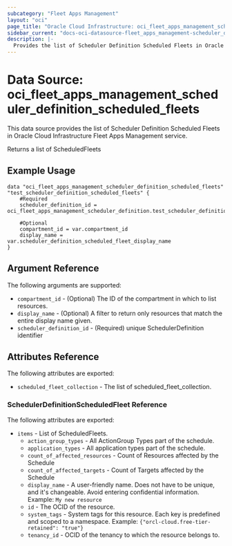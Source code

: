 ```yaml
---
subcategory: "Fleet Apps Management"
layout: "oci"
page_title: "Oracle Cloud Infrastructure: oci_fleet_apps_management_scheduler_definition_scheduled_fleets"
sidebar_current: "docs-oci-datasource-fleet_apps_management-scheduler_definition_scheduled_fleets"
description: |-
  Provides the list of Scheduler Definition Scheduled Fleets in Oracle Cloud Infrastructure Fleet Apps Management service
---
```


# Data Source: oci_fleet_apps_management_scheduler_definition_scheduled_fleets
This data source provides the list of Scheduler Definition Scheduled Fleets in Oracle Cloud Infrastructure Fleet Apps Management service.

Returns a list of ScheduledFleets


## Example Usage

```hcl
data "oci_fleet_apps_management_scheduler_definition_scheduled_fleets" "test_scheduler_definition_scheduled_fleets" {
	#Required
	scheduler_definition_id = oci_fleet_apps_management_scheduler_definition.test_scheduler_definition.id

	#Optional
	compartment_id = var.compartment_id
	display_name = var.scheduler_definition_scheduled_fleet_display_name
}
```

## Argument Reference

The following arguments are supported:

* `compartment_id` - (Optional) The ID of the compartment in which to list resources.
* `display_name` - (Optional) A filter to return only resources that match the entire display name given.
* `scheduler_definition_id` - (Required) unique SchedulerDefinition identifier


## Attributes Reference

The following attributes are exported:

* `scheduled_fleet_collection` - The list of scheduled_fleet_collection.

### SchedulerDefinitionScheduledFleet Reference

The following attributes are exported:

* `items` - List of ScheduledFleets.
	* `action_group_types` - All ActionGroup Types part of the schedule.
	* `application_types` - All application types part of the schedule.
	* `count_of_affected_resources` - Count of Resources affected by the Schedule
	* `count_of_affected_targets` - Count of Targets affected by the Schedule
	* `display_name` - A user-friendly name. Does not have to be unique, and it's changeable. Avoid entering confidential information.  Example: `My new resource` 
	* `id` - The OCID of the resource.
	* `system_tags` - System tags for this resource. Each key is predefined and scoped to a namespace. Example: `{"orcl-cloud.free-tier-retained": "true"}` 
	* `tenancy_id` - OCID of the tenancy to which the resource belongs to.

